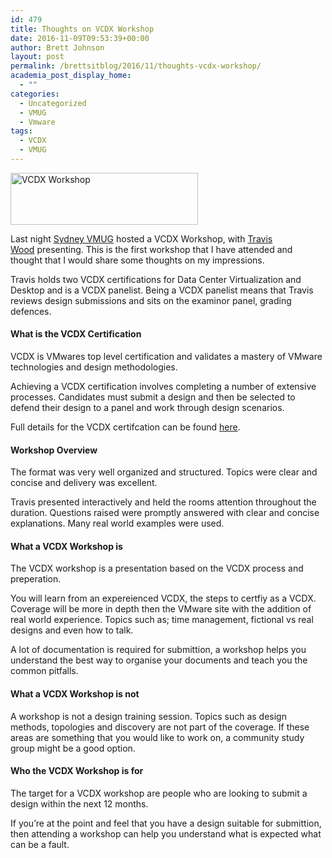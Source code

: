 ```yaml
---
id: 479
title: Thoughts on VCDX Workshop
date: 2016-11-09T09:53:39+00:00
author: Brett Johnson
layout: post
permalink: /brettsitblog/2016/11/thoughts-vcdx-workshop/
academia_post_display_home:
  - ""
categories:
  - Uncategorized
  - VMUG
  - Vmware
tags:
  - VCDX
  - VMUG
---
```

<img class="alignnone size-medium wp-image-481" src="https://sdbrett.com/BrettsITBlog/wp-content/uploads/2016/11/VCDX-merch-300x83.jpg" alt="VCDX Workshop" width="300" height="83" srcset="https://sdbrett.com/assets/images2016/11/VCDX-merch-300x83.jpg 300w, https://sdbrett.com/assets/images2016/11/VCDX-merch-260x72.jpg 260w, https://sdbrett.com/assets/images2016/11/VCDX-merch.jpg 709w" sizes="(max-width: 300px) 100vw, 300px" />

Last night [Sydney VMUG](https://twitter.com/VMUGSydney) hosted a VCDX Workshop, with [Travis Wood](https://twitter.com/vtravwood) presenting. This is the first workshop that I have attended and thought that I would share some thoughts on my impressions.

Travis holds two VCDX certifications for Data Center Virtualization and Desktop and is a VCDX panelist. Being a VCDX panelist means that Travis reviews design submissions and sits on the examinor panel, grading defences.

#### What is the VCDX Certification

VCDX is VMwares top level certification and validates a mastery of VMware technologies and design methodologies.

Achieving a VCDX certification involves completing a number of extensive processes. Candidates must submit a design and then be selected to defend their design to a panel and work through design scenarios.

Full details for the VCDX certifcation can be found [here](https://mylearn.vmware.com/mgrReg/plan.cfm?plan=18233&ui=www_cert).

#### Workshop Overview

The format was very well organized and structured. Topics were clear and concise and delivery was excellent.

Travis presented interactively and held the rooms attention throughout the duration. Questions raised were promptly answered with clear and concise explanations. Many real world examples were used.

#### What a VCDX Workshop is

The VCDX workshop is a presentation based on the VCDX process and preperation.

You will learn from an expereienced VCDX, the steps to certfiy as a VCDX. Coverage will be more in depth then the VMware site with the addition of real world experience. Topics such as; time management, fictional vs real designs and even how to talk.

A lot of documentation is required for submittion, a workshop helps you understand the best way to organise your documents and teach you the common pitfalls.

#### What a VCDX Workshop is not

A workshop is not a design training session. Topics such as design methods, topologies and discovery are not part of the coverage. If these areas are something that you would like to work on, a community study group might be a good option.

#### Who the VCDX Workshop is for

The target for a VCDX workshop are people who are looking to submit a design within the next 12 months.

If you&#8217;re at the point and feel that you have a design suitable for submittion, then attending a workshop can help you understand what is expected what can be a fault.